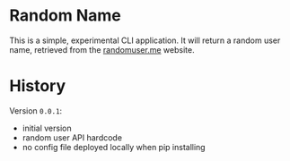 # Random Name

This is a simple, experimental CLI application. It will return a random user name, retrieved from the [randomuser.me][random.me] website.

[random.me]: https://randomuser.me/

# History

Version `0.0.1`: <br>
- initial version <br>
- random user API hardcode <br>
- no config file deployed locally when pip installing
